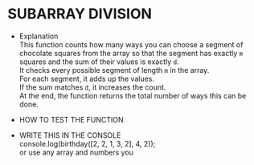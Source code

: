 # SUBARRAY DIVISION

- Explanation  
This function counts how many ways you can choose a segment of chocolate squares from the array so that the segment has exactly `m` squares and the sum of their values is exactly `d`.  
It checks every possible segment of length `m` in the array.  
For each segment, it adds up the values.  
If the sum matches `d`, it increases the count.  
At the end, the function returns the total number of ways this can be done.

- HOW TO TEST THE FUNCTION

- WRITE THIS IN THE CONSOLE  
    console.log(birthday([2, 2, 1, 3, 2], 4, 2));  
or use any array and numbers you